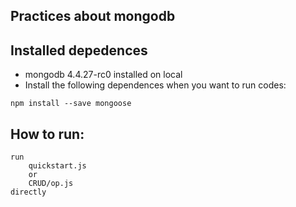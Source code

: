 ## Practices about mongodb

## Installed depedences

- mongodb 4.4.27-rc0 installed on local
- Install the following dependences when you want to run codes:

```
npm install --save mongoose
```

## How to run:

```
run
    quickstart.js
    or
    CRUD/op.js
directly

```

